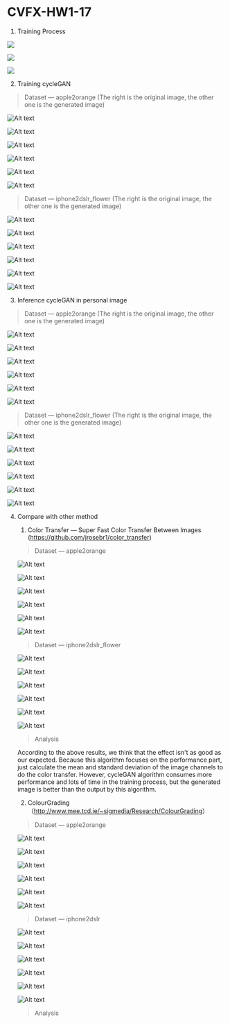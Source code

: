 # CVFX-HW1-17

1. Training Process 

![](./TrainingProcess/0001.png)

![](./TrainingProcess/0002.png)

![](./TrainingProcess/0003.png)

2. Training cycleGAN

> Dataset — apple2orange (The right is the original image, the other one is the generated image)

![Alt text](./apple2orange/official_A/0001.png "apple2orange")

![Alt text](./apple2orange/official_A/0003.png "apple2orange")

![Alt text](./apple2orange/official_A/0006.png "apple2orange")

![Alt text](./apple2orange/official_B/0001.png "orange2apple")

![Alt text](./apple2orange/official_B/0003.png "orange2apple")

![Alt text](./apple2orange/official_B/0006.png "orange2apple")

> Dataset — iphone2dslr_flower (The right is the original image, the other one is the generated image)

![Alt text](./iphone2dslr_flower/official_A/0012.png "iphone2dslr")

![Alt text](./iphone2dslr_flower/official_A/0013.png "iphone2dslr")

![Alt text](./iphone2dslr_flower/official_A/0014.png "iphone2dslr")

![Alt text](./iphone2dslr_flower/official_B/0012.png "dslr2iphone")

![Alt text](./iphone2dslr_flower/official_B/0013.png "dslr2iphone")

![Alt text](./iphone2dslr_flower/official_B/0014.png "dslr2iphone")

3. Inference cycleGAN in personal image

> Dataset — apple2orange (The right is the original image, the other one is the generated image)

![Alt text](./apple2orange/A/0001.png "apple2orange")

![Alt text](./apple2orange/A/0003.png "apple2orange")

![Alt text](./apple2orange/A/0006.png "apple2orange")

![Alt text](./apple2orange/B/0001.png "orange2apple")

![Alt text](./apple2orange/B/0003.png "orange2apple")

![Alt text](./apple2orange/B/0006.png "orange2apple")

> Dataset — iphone2dslr_flower (The right is the original image, the other one is the generated image)

![Alt text](./iphone2dslr_flower/A/0004.png "iphone2dslr")

![Alt text](./iphone2dslr_flower/A/0002.png "iphone2dslr")

![Alt text](./iphone2dslr_flower/A/0003.png "iphone2dslr")

![Alt text](./iphone2dslr_flower/B/0001.png "dslr2iphone")

![Alt text](./iphone2dslr_flower/B/0002.png "dslr2iphone")

![Alt text](./iphone2dslr_flower/B/0003.png "dslr2iphone")



4. Compare with other method
   1. Color Transfer — Super Fast Color Transfer Between Images (https://github.com/jrosebr1/color_transfer)

   > Dataset — apple2orange

   ![Alt text](./SuperFastColorTransfer/apple2orange1.PNG "apple2orange")

   ![Alt text](./SuperFastColorTransfer/apple2orange2.PNG "apple2orange")

   ![Alt text](./SuperFastColorTransfer/apple2orange3.PNG "apple2orange")

   ![Alt text](./SuperFastColorTransfer/orange2apple1.PNG "orange2apple")

   ![Alt text](./SuperFastColorTransfer/orange2apple2.PNG "orange2apple")

   ![Alt text](./SuperFastColorTransfer/orange2apple3.PNG "orange2apple")

   > Dataset — iphone2dslr_flower

   ![Alt text](./SuperFastColorTransfer/iphone2dslr1.PNG "iphone2dslr")

   ![Alt text](./SuperFastColorTransfer/iphone2dslr2.PNG "iphone2dslr")

   ![Alt text](./SuperFastColorTransfer/iphone2dslr3.PNG "iphone2dslr")

   ![Alt text](./SuperFastColorTransfer/dslr2iphone1.PNG "dslr2iphone")

   ![Alt text](./SuperFastColorTransfer/dslr2iphone2.PNG "dslr2iphone")

   ![Alt text](./SuperFastColorTransfer/dslr2iphone3.PNG "dslr2iphone")

   > Analysis

   According to the above results, we think that the effect isn't as good as our expected. Because this algorithm focuses on the performance part, just calculate the mean and standard deviation of the image channels to do the color transfer. However, cycleGAN algorithm consumes more performance and lots of time in the training process, but the generated image is better than the output by this algorithm. 

   2. ColourGrading（<http://www.mee.tcd.ie/~sigmedia/Research/ColourGrading>）

   > Dataset — apple2orange

   ![Alt text](./ColourGrading/apple2orange3.png "apple2orange")

   ![Alt text](./ColourGrading/apple2orange2.png "apple2orange")

   ![Alt text](./ColourGrading/apple2orange1.png "apple2orange")

   ![Alt text](./ColourGrading/orange2apple2.png "orange2apple")

   ![Alt text](./ColourGrading/orange2apple3.png "orange2apple")

   ![Alt text](./ColourGrading/orange2apple1.png "orange2apple")

   > Dataset — iphone2dslr

   ![Alt text](./ColourGrading/iphone2dslr1.png "iphone2dslr")

   ![Alt text](./ColourGrading/iphone2dslr3.png "iphone2dslr")

   ![Alt text](./ColourGrading/iphone2dslr2.png "iphone2dslr")

   ![Alt text](./ColourGrading/dslr2iphone3.png "dslr2iphone")

   ![Alt text](./ColourGrading/dslr2iphone1.png "dslr2iphone")

   ![Alt text](./ColourGrading/dslr2iphone2.png "dslr2iphone")

   > Analysis

   